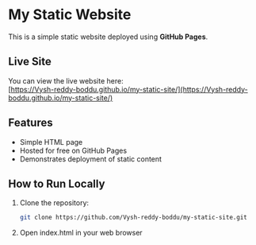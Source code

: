 # My Static Website

This is a simple static website deployed using **GitHub Pages**.

## Live Site
You can view the live website here:  
[https://Vysh-reddy-boddu.github.io/my-static-site/](https://Vysh-reddy-boddu.github.io/my-static-site/)

## Features
- Simple HTML page
- Hosted for free on GitHub Pages
- Demonstrates deployment of static content

## How to Run Locally
1. Clone the repository:
   ```bash
   git clone https://github.com/Vysh-reddy-boddu/my-static-site.git

2. Open index.html in your web browser
